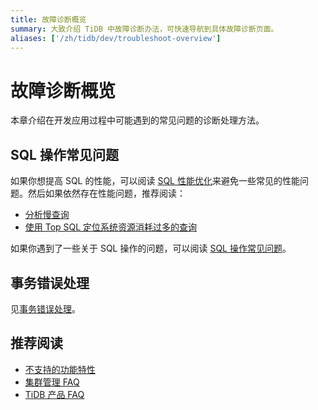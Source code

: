 ```yaml
---
title: 故障诊断概览
summary: 大致介绍 TiDB 中故障诊断办法，可快速导航到具体故障诊断页面。
aliases: ['/zh/tidb/dev/troubleshoot-overview']
---
```


# 故障诊断概览

本章介绍在开发应用过程中可能遇到的常见问题的诊断处理方法。

## SQL 操作常见问题

如果你想提高 SQL 的性能，可以阅读 [SQL 性能优化](/develop/dev-guide-optimize-sql-overview.md)来避免一些常见的性能问题。然后如果依然存在性能问题，推荐阅读：

- [分析慢查询](/analyze-slow-queries.md)
- [使用 Top SQL 定位系统资源消耗过多的查询](/dashboard/top-sql.md)

如果你遇到了一些关于 SQL 操作的问题，可以阅读 [SQL 操作常见问题](/faq/sql-faq.md)。

## 事务错误处理

见[事务错误处理](/develop/dev-guide-transaction-troubleshoot.md)。

## 推荐阅读

- [不支持的功能特性](/mysql-compatibility.md#不支持的功能特性)
- [集群管理 FAQ](/faq/manage-cluster-faq.md)
- [TiDB 产品 FAQ](/faq/tidb-faq.md)
